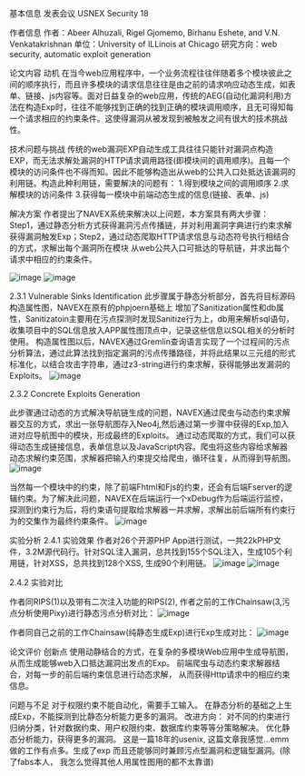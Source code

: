 基本信息
发表会议
USNEX Security 18

作者信息
作者：Abeer Alhuzali, Rigel Gjomemo, Birhanu Eshete, and V.N. Venkatakrishnan
单位：University of ILLinois at Chicago
研究方向：web security, automatic exploit generation


论文内容
动机
在当今web应用程序中，一个业务流程往往伴随着多个模块彼此之间的顺序执行，而且许多模块的请求信息往往是由之前的请求响应动态生成，如表单、链接、js内容等。面对日益复杂的web应用，传统的AEG(自动化漏洞利用)方法在构造Exp时，往往不能够找到正确的找到正确的模块调用顺序，且无可得知每一个请求相应的约束条件。这使得漏洞从被发现到被触发之间有很大的技术挑战性。

技术问题与挑战
传统的web漏洞EXP自动生成工具往往只能针对漏洞点构造EXP，而无法求解处漏洞的HTTP请求调用路径(即模块间的调用顺序)。且每一个模块的访问条件也不得而知。因此不能够构造出从web的公共入口处抵达该漏洞的利用链。构造此种利用链，需要解决的问题有：
1.得到模块之间的调用顺序
2.求解模块的访问条件 
3.获得每一模块中前端动态生成的信息(链接、表单、js)

解决方案
作者提出了NAVEX系统来解决以上问题，本方案具有两大步骤：Step1，通过静态分析方式获得漏洞污点传播链，并对利用漏洞字典进行约束求解获得漏洞触发Exp；Step2，通过动态爬取HTTP请求信息与动态符号执行相结合的方式，求解出每个漏洞所在模块 从web公共入口可抵达的导航链，并求出每个请求中相应的约束条件。

![image](https://user-images.githubusercontent.com/3693435/100354440-2b1d4e80-302b-11eb-8754-7d6d53ac91c2.png)
![image](https://user-images.githubusercontent.com/3693435/100354345-fdd0a080-302a-11eb-9d5f-4f8ad5f110b6.png)


2.3.1 Vulnerable Sinks Identification
此步骤属于静态分析部分，首先将目标源码构造属性图，NAVEX在原有的phpjoern基础上 增加了Sanitization属性和db属性，Sanitizatoin主要用在污点探测时发现Sanitize行为上，db用来解析sql语句，收集项目中的SQL信息放入APP属性图顶点中，记录这些信息以SQL相关的分析时使用。 
    构造属性图以后，NAVEX通过Gremlin查询语言实现了一个过程间的污点分析算法，通过此算法找到指定漏洞的污点传播路径，并将此结果以三元组的形式标准化，以结合攻击字符串，通过z3-string进行约束求解，获得能够出发漏洞的Exploits。
![image](https://user-images.githubusercontent.com/3693435/100354288-e2fe2c00-302a-11eb-8be1-0b382deb283c.png)



2.3.2 Concrete Exploits Generation

此步骤通过动态的方式解决导航链生成的问题，NAVEX通过爬虫与动态约束求解器交互的方式，求出一张导航图存入Neo4j,然后通过第一步骤中获得的Exp,加入进对应导航图中的模块，形成最终的Exploits。
通过动态爬取的方式，我们可以获得动态生成链接信息，表单信息以及JavaScript内容。爬虫将这些内容给求解器动态求解约束范围，求解器把输入约束提交给爬虫，循环往复，从而得到导航图。
![image](https://user-images.githubusercontent.com/3693435/100354305-ea253a00-302a-11eb-9ec1-12da1ffa0b9f.png)



当然每一个模块中的约束，除了前端Fhtml和Fjs的约束，还会有后端Fserver的逻辑约束。为了解决此问题，NAVEX在后端运行一个xDebug作为后端运行监控，探测到约束行为后，将约束语句提取给求解器一并求解，求解出前后端所有约束行为的交集作为最终约束条件。
![image](https://user-images.githubusercontent.com/3693435/100354331-f7dabf80-302a-11eb-8516-b1cf587d36dc.png)


实验分析
2.4.1 实验效果
作者对26个开源PHP App进行测试，一共22kPHP文件，3.2M源代码行。针对SQL注入漏洞，总共找到155个SQL注入，生成105个利用链，针对XSS，总共找到128个XSS, 生成90个利用链。
![image](https://user-images.githubusercontent.com/3693435/100354349-00cb9100-302b-11eb-9eaf-caee334e26ba.png)
![image](https://user-images.githubusercontent.com/3693435/100354353-045f1800-302b-11eb-950b-e4c54fb86995.png)



2.4.2 实验对比

作者同RIPS(1)以及带有二次注入功能的RIPS(2), 作者之前的工作Chainsaw(3,污点分析使用Pixy)进行静态污点分析对比：
![image](https://user-images.githubusercontent.com/3693435/100354358-075a0880-302b-11eb-8bcd-8e9a455d6e72.png)

作者同自己之前的工作Chainsaw(纯静态生成Exp)进行Exp生成对比：
![image](https://user-images.githubusercontent.com/3693435/100354331-f7dabf80-302a-11eb-8516-b1cf587d36dc.png)


论文评价
创新点
使用动静结合的方式，在复杂的多模块Web应用中生成导航图，从而生成能够web入口抵达漏洞出发点的Exp。
前端爬虫与动态约束求解器结合，对每一步的前后端约束信息进行动态求解， 从而获得Http请求中的相应约束信息。

问题与不足
对于权限约束不能自动化，需要手工输入。
在静态分析的基础之上生成Exp，不能探测到比静态分析能力更多的漏洞。
改进方向：
对不同的约束进行归纳分类，针对数据约束、用户权限约束、数据库约束等等分策略解决。
优化静态分析能力，获得更多的漏洞。
这是一篇18年的usenix, 这篇文章我感觉...emm做的工作有点多。生成了exp 而且还能够同时兼顾污点型漏洞和逻辑型漏洞。(除了fabs本人， 我怎么觉得其他人用属性图用的都不太靠谱)

